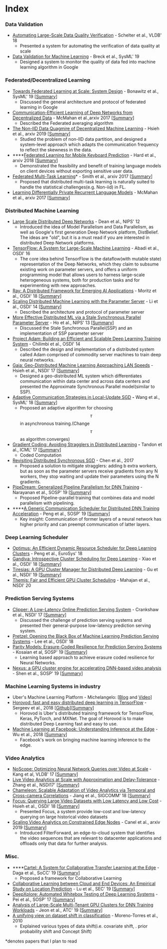 # Index

### Data Validation

* [Automating Large-Scale Data Quality Verification](http://www.vldb.org/pvldb/vol11/p1781-schelter.pdf) - Schelter et al., VLDB' 18
  * Presented a system for automating the verification of data quality at scale
* [Data Validation for Machine Learning](https://www.sysml.cc/doc/2019/167.pdf) - Breck et al., SysML' 19
  * Designed a system to monitor the quality of data fed into machine learning algorithm in Google

### Federated/Decentralized Learning

* [Towards Federated Learning at Scale: System Design](https://arxiv.org/abs/1902.01046) - Bonawitz et al., SysML' 19 \[[Summary](https://xzhu0027.gitbook.io/blog/ml-system/towards-federated-learning-at-scale-system-design)\]
  * Discussed the general architecture and protocol of federated learning in Google
* [Communication-Efficient Learning of Deep Networks from Decentralized Data](https://arxiv.org/pdf/1602.05629.pdf) - McMahan et al.,arxiv 2017 \[[Summary](https://xzhu0027.gitbook.io/blog/ml-system/towards-federated-learning-at-scale-system-design)\]
  * Described the Federated averaging algorithm
* [The Non-IID Data Quagmire of Decentralized Machine Learning](https://arxiv.org/pdf/1910.00189.pdf) - Hsieh et al., arxiv 2019 \[[Summary](https://xzhu0027.gitbook.io/blog/ml-system/learning-from-non-iid-data)\]
  * Studied the problem of non-IID data partition, and designed a system-level approach which adapts the communication frequency to reflect the skewness in the data.  
* \*\*\*\*[Federated Learning for Mobile Keyboard Prediction](https://arxiv.org/abs/1811.03604) - Hard et al., arxiv 2018 \[[Summary](https://xzhu0027.gitbook.io/blog/ml-system/towards-federated-learning-at-scale-system-design)\]
  * Demonstrated the feasibility and benefit of training language models on client devices without exporting sensitive user data.
* [Federated Multi-Task Learning](https://arxiv.org/abs/1705.10467)\* - Smith et al., arxiv 2017 \[[Summary](https://xzhu0027.gitbook.io/blog/ml-system/misc#cartel-a-system-for-collaborative-transfer-learning-at-the-edge-daga-et-al-2019)\]
  * Proposed that distributed multi-task learning is naturally suited to handle the statistical challenges\(e.g. Non-iid\) in FL.
* [Learning Differentially Private Recurrent Language Models](https://arxiv.org/abs/1710.06963) - McMahan et al., arxiv 2017 \[[Summary](https://xzhu0027.gitbook.io/blog/machine-learning/dl-fl-with-differential-privacy)\]

### Distributed Machine Learning

* [Large Scale Distributed Deep Networks](https://papers.nips.cc/paper/4687-large-scale-distributed-deep-networks) - Dean et al., NIPS' 12
  * Introduced the idea of Model Parallelism and Data Parallelism, as well as Google's first generation Deep Network platform, DistBelief. The ideas are "old", but it is a must read if you are interested in distributed Deep Network platforms. 
* [TensorFlow: A System for Large-Scale Machine Learning](http://download.tensorflow.org/paper/whitepaper2015.pdf) - Abadi et al., OSDI' 16
  * The core idea behind TensorFlow is the dataflow\(with mutable state\) representation of the Deep Networks, which they claim to subsume existing work on parameter servers, and offers a uniform programming model that allows users to harness large-scale heterogeneous systems, both for production tasks and for experimenting with new approaches.
* [Ray: A Distributed Framework for Emerging AI Applications](https://www.usenix.org/system/files/osdi18-moritz.pdf) - Moritz et al., OSDI' 18 \[[Summary](https://xzhu0027.gitbook.io/blog/ml-system/ray-a-distributed-framework-for-emerging-ai-applications)\] 
* [Scaling Distributed Machine Learning with the Parameter Server](http://www.cs.cmu.edu/~muli/file/parameter_server_osdi14.pdf) - Li et al., OSDI' 14 \[[Summary](https://xzhu0027.gitbook.io/blog/ml-system/parameter-servers)\]
  * Described the architecture and protocol of parameter server
* [More Effective Distributed ML via a Stale Synchronous Parallel Parameter Server](http://www.cs.cmu.edu/~seunghak/SSPTable_NIPS2013.pdf) - Ho et al., NIPS' 13 \[[Summary](https://xzhu0027.gitbook.io/blog/ml-system/parameter-servers)\]
  * Discussed the Stale Synchronous Parallel\(SSP\) and an implementation of SSP parameter server
* [Project Adam: Building an Efficient and Scalable Deep Learning Training System](https://www.usenix.org/node/186213) - Chilimbi et al., OSDI' 14
  * Described the design and implementation of a distributed system called Adam comprised of commodity server machines to train deep neural networks.
* [Gaia: Geo-Distributed Machine Learning Approaching LAN Speeds](https://www.usenix.org/system/files/conference/nsdi17/nsdi17-hsieh.pdf) - Hsieh et al., NSDI' 17 \[[Summary](https://xzhu0027.gitbook.io/blog/ml-system/parameter-servers)\]
  * Designed a geo-distributed ML system which differentiates communication within data center and across data centers and presented the Approximate Synchronous Parallel model\(similar to SSP\).
* [Adaptive Communication Strategies in Local-Update SGD](https://arxiv.org/pdf/1810.08313.pdf) **-** Wang et al., SysML' 18 \[[Summary](https://xzhu0027.gitbook.io/blog/ml-system/misc#adaptive-communication-strategies-in-local-update-sgd-wang-et-al-2018)\]
  * Proposed an adaptive algorithm for choosing $$\tau$$ in asynchronous training.\(Change $$\tau $$ as algorithm converges\)
* [Gradient Coding: Avoiding Stragglers in Distributed Learning](http://proceedings.mlr.press/v70/tandon17a.html)  **-** Tandon et al., ICML' 17 \[[Summary](https://xzhu0027.gitbook.io/blog/ml-system/misc#gradient-coding-avoiding-stragglers-in-distributed-learning-tandon-et-al-2017)\]
  * Coded Computation
* [Revisiting Distributed Synchronous SGD](https://arxiv.org/pdf/1604.00981.pdf) - Chen et al., 2017 
  * Proposed a solution to mitigate stragglers: adding b extra workers, but as soon as the parameter servers receive gradients from any N workers, they stop waiting and update their parameters using the N gradients.
* [PipeDream: Generalized Pipeline Parallelism for DNN Training](https://cs.stanford.edu/~matei/papers/2019/sosp_pipedream.pdf) - Narayanan et al., SOSP' 19 \[[Summary](https://xzhu0027.gitbook.io/blog/ml-system/sys-ml-index/pipedream-generalized-pipeline-parallelism-for-dnn-training)\]
  * Proposed Pipeline-parallel training that combines data and model parallelism with pipelining. 
* \*\*\*\*[A Generic Communication Scheduler for Distributed DNN Training Acceleration](https://dl.acm.org/authorize?N695016) - Peng et al., SOSP' 19 \[[Summary](https://xzhu0027.gitbook.io/blog/ml-system/sys-ml-index/prediction-serving#nexus-a-gpu-cluster-engine-for-accelerating-dnn-based-video-analysis)\]
  * Key insight: Communication of former layers of a neural network has higher priority and can preempt communication of latter layers.

### Deep Learning Scheduler

* [Optimus: An Efficient Dynamic Resource Scheduler for Deep Learning Clusters](https://i.cs.hku.hk/~cwu/papers/yhpeng-eurosys18.pdf) - Peng et al., EuroSys' 18
* [Gandiva: Introspective Cluster Scheduling for Deep Learning](https://www.usenix.org/conference/osdi18/presentation/xiao) - Xiao et al., OSDI' 18 \[[Summary](https://xzhu0027.gitbook.io/blog/ml-system/sys-ml-index/gandiva-introspective-cluster-scheduling-for-deep-learning)\]
* [Tiresias: A GPU Cluster Manager for Distributed Deep Learning](https://www.usenix.org/system/files/nsdi19-gu.pdf) - Gu et al., NSDI' 19 \[[Summary](https://xzhu0027.gitbook.io/blog/ml-system/sys-ml-index/tiresias-a-gpu-cluster-managerfor-distributed-deep-learning)\]
* [Themis: Fair and Efficient GPU Cluster Scheduling](https://www.usenix.org/conference/nsdi20/presentation/mahajan) - Mahajan et al., NSDI' 20 

### Prediction Serving Systems

* [Clipper: A Low-Latency Online Prediction Serving System](https://www.usenix.org/system/files/conference/nsdi17/nsdi17-crankshaw.pdf) - Crankshaw et al., NSDI' 17 \[[Summary](https://xzhu0027.gitbook.io/blog/ml-system/prediction-serving)\]
  * Discussed the challenge of prediction serving systems and presented their general-purpose low-latency prediction serving system.
* [Pretzel: Opening the Black Box of Machine Learning Prediction Serving Systems](https://www.usenix.org/system/files/osdi18-lee.pdf) - Lee et al., OSDI' 18
* [Parity Models: Erasure-Coded Resilience for Prediction Serving Systems](http://delivery.acm.org/10.1145/3360000/3359654/p30-kosaian.pdf?ip=35.3.50.157&id=3359654&acc=OPENTOC&key=93447E3B54F7D979%2E0A17827594E6F2C8%2E4D4702B0C3E38B35%2EC42B82B87617960C&__acm__=1572846710_212460fc2118b4ddbb56646253af114b) - Kosaian et al, SOSP' 19 \[[Summary](https://xzhu0027.gitbook.io/blog/ml-system/prediction-serving)\]
  * Learning based approach to achieve erasure coded resilience for Neural Networks.
* [Nexus: a GPU cluster engine for accelerating DNN-based video analysis](https://dl.acm.org/doi/10.1145/3341301.3359658) - Shen et al., SOSP' 19 \[[Summary](https://xzhu0027.gitbook.io/blog/ml-system/sys-ml-index/prediction-serving#nexus-a-gpu-cluster-engine-for-accelerating-dnn-based-video-analysis)\]

### Machine Learning Systems in industry

* Uber's Machine Learning Platform - Michelangelo: \[[Blog](https://eng.uber.com/michelangelo/) and [Video](https://www.youtube.com/watch?v=iCpp5mqTeXE)\]
* [Horovod: fast and easy distributed deep learning in TensorFlow](https://arxiv.org/pdf/1802.05799) - Sergeev et al., 2018 \[[Github](https://github.com/horovod/horovod)\]\[[Summary](https://xzhu0027.gitbook.io/blog/ml-system/parameter-servers#parameter-server-vs-allreduce)\]
  * Horovod is Uber's distributed training framework for TensorFlow, Keras, PyTorch, and MXNet. The goal of Horovod is to make distributed Deep Learning fast and easy to use.
* [Machine Learning at Facebook: Understanding Inference at the Edge](https://research.fb.com/wp-content/uploads/2018/12/Machine-Learning-at-Facebook-Understanding-Inference-at-the-Edge.pdf) - Wu et al., 2018 \[[Summary](https://xzhu0027.gitbook.io/blog/ml-system/misc#machine-learning-at-facebook-understanding-inference-at-the-edge-wu-et-al-2018)\]
  * Facebook's work on bringing machine learning inference to the edge. 

### Video Analytics

* [NoScope: Optimizing Neural Network Queries over Video at Scale](http://www.vldb.org/pvldb/vol10/p1586-kang.pdf) - Kang et al, VLDB' 17 \[[Summary](https://xzhu0027.gitbook.io/blog/video-analytics/untitled/noscope-optimizing-neural-network-queriesover-video-at-scale)\]
* [Live Video Analytics at Scale with Approximation and Delay-Tolerance](https://www.usenix.org/system/files/conference/nsdi17/nsdi17-zhang.pdf) - Zhang et al., NSDI17' \[[Summary](https://www.usenix.org/system/files/conference/nsdi17/nsdi17-zhang.pdf)\]
* [Chameleon: Scalable Adaptation of Video Analytics via Temporal and Cross-camera Correlations](https://people.cs.uchicago.edu/~junchenj/docs/Chameleon_SIGCOMM_CameraReady_faceblurred.pdf) - Jiang et al., SIGCOMM' 18 \[[Summary](https://xzhu0027.gitbook.io/blog/video-analytics/untitled/chameleon-scalable-adaptation-of-video-analytics)\]
* [Focus: Querying Large Video Datasets with Low Latency and Low Cost](https://www.usenix.org/system/files/osdi18-hsieh.pdf) - Hsieh et al., OSDI' 18 \[[Summary](https://xzhu0027.gitbook.io/blog/ml-system/focus-querying-large-video-datasetswith-low-latency-and-low-cost)\]
  * Presented Focus, a system provide low-cost and low-latency querying on large historical video datasets 
* [Scaling Video Analytics on Constrained Edge Nodes](https://arxiv.org/abs/1905.13536) - Canel et al., arxiv 2019 \[[Summary](https://xzhu0027.gitbook.io/blog/ml-system/untitled)\]
  * Introduced FilterForward, an edge-to-cloud system that identifies the video sequences that are relevant to datacenter applications and offloads only that data for further analysis. 

### Misc.

* \*\*\*\*[Cartel: A System for Collaborative Transfer Learning at the Edge](https://dl.acm.org/citation.cfm?id=3362708) - Daga et al., SoCC' 19 \[[Summary](https://xzhu0027.gitbook.io/blog/ml-system/misc#cartel-a-system-for-collaborative-transfer-learning-at-the-edge-daga-et-al-2019)\]
  * Proposed a framework for Collaborative Learning
* [Collaborative Learning between Cloud and End Devices: An Empirical Study on Location Prediction](https://www.microsoft.com/en-us/research/uploads/prod/2019/08/sec19colla.pdf) - Lu et al., SEC' 19 \[[Summary](https://xzhu0027.gitbook.io/blog/ml-system/misc#collaborative-learning-between-cloud-and-end-devices-an-empirical-study-on-location-prediction-lu-et-al-2019)\]
* [DeepXplore: Automated Whitebox Testing of Deep Learning Systems](http://www.cs.columbia.edu/~junfeng/papers/deepxplore-sosp17.pdf) - Pei et al., SOSP' 17 \[[Summary](https://xzhu0027.gitbook.io/blog/ml-system/sys-ml-index/deepxplore-automated-whitebox-testingof-deep-learning-systems)\]
* [Analysis of Large-Scale Multi-Tenant GPU Clusters for DNN Training Workloads](https://www.usenix.org/conference/atc19/presentation/jeon) - Jeon et al., ATC' 19 \[[Summary](https://xzhu0027.gitbook.io/blog/ml-system/sys-ml-index/misc-1#analysis-of-large-scale-multi-tenant-gpu-clusters-for-dnn-training-workloads)\]
* [A unifying view on dataset shift in classification](https://rtg.cis.upenn.edu/cis700-2019/papers/dataset-shift/dataset-shift-terminology.pdf) - Moreno-Torres et al., 2010 
  * Explained various types of data shift\(i.e. covariate shift, . prior probability shift and Concept Shift\) 

\*denotes papers that I plan to read



